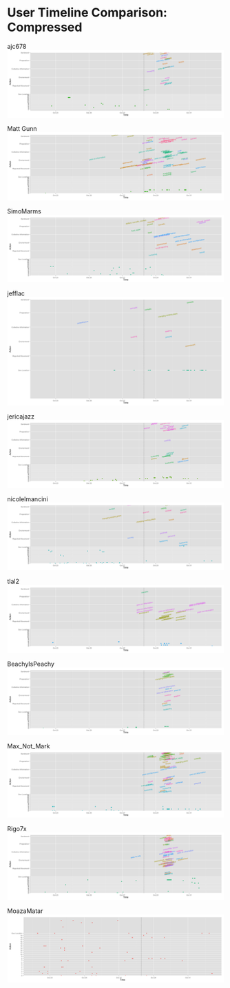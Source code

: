 User Timeline Comparison: Compressed
========================================================



ajc678
![plot of chunk compressed_ajc678](figure/compressed_ajc678.png) 

Matt Gunn
![plot of chunk compressed_mattgunn](figure/compressed_mattgunn.png) 

SimoMarms
![plot of chunk compressed_SimoMarms](figure/compressed_SimoMarms.png) 

jefflac
![plot of chunk original_jefflac](figure/original_jefflac.png) 

jericajazz
![plot of chunk compressed_jericajazz](figure/compressed_jericajazz.png) 

nicolelmancini
![plot of chunk compressed_nicolelmancini](figure/compressed_nicolelmancini.png) 

tlal2
![plot of chunk compressed_tlal2](figure/compressed_tlal2.png) 

BeachyIsPeachy
![plot of chunk compressed_BeachyIsPeachy](figure/compressed_BeachyIsPeachy.png) 

Max_Not_Mark
![plot of chunk compressed_Max_Not_Mark](figure/compressed_Max_Not_Mark.png) 

Rigo7x
![plot of chunk compressed_Rigo7x](figure/compressed_Rigo7x.png) 

MoazaMatar
![plot of chunk compressed_MoazaMatar](figure/compressed_MoazaMatar.png) 

